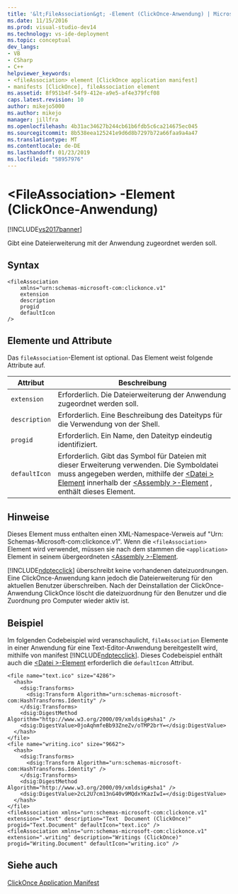 ```yaml
---
title: '&lt;FileAssociation&gt; -Element (ClickOnce-Anwendung) | Microsoft-Dokumentation'
ms.date: 11/15/2016
ms.prod: visual-studio-dev14
ms.technology: vs-ide-deployment
ms.topic: conceptual
dev_langs:
- VB
- CSharp
- C++
helpviewer_keywords:
- <fileAssociation> element [ClickOnce application manifest]
- manifests [ClickOnce], fileAssociation element
ms.assetid: 8f951b4f-54f9-412e-a9e5-af4e379fcf08
caps.latest.revision: 10
author: mikejo5000
ms.author: mikejo
manager: jillfra
ms.openlocfilehash: 4b31ac34627b244cb61b6fdb5c6ca214675ec045
ms.sourcegitcommit: 8b538eea125241e9d6d8b7297b72a66faa9a4a47
ms.translationtype: MT
ms.contentlocale: de-DE
ms.lasthandoff: 01/23/2019
ms.locfileid: "58957976"
---
```

# <a name="ltfileassociationgt-element-clickonce-application"></a>&lt;FileAssociation&gt; -Element (ClickOnce-Anwendung)
[!INCLUDE[vs2017banner](../includes/vs2017banner.md)]

Gibt eine Dateierweiterung mit der Anwendung zugeordnet werden soll.  
  
## <a name="syntax"></a>Syntax  
  
```  
<fileAssociation  
    xmlns="urn:schemas-microsoft-com:clickonce.v1"  
    extension  
    description  
    progid  
    defaultIcon  
/>  
```  
  
## <a name="elements-and-attributes"></a>Elemente und Attribute  
 Das `fileAssociation`-Element ist optional. Das Element weist folgende Attribute auf.  
  
|Attribut|Beschreibung|  
|---------------|-----------------|  
|`extension`|Erforderlich. Die Dateierweiterung der Anwendung zugeordnet werden soll.|  
|`description`|Erforderlich. Eine Beschreibung des Dateityps für die Verwendung von der Shell.|  
|`progid`|Erforderlich. Ein Name, den Dateityp eindeutig identifiziert.|  
|`defaultIcon`|Erforderlich. Gibt das Symbol für Dateien mit dieser Erweiterung verwenden. Die Symboldatei muss angegeben werden, mithilfe der [ \<Datei > Element](../deployment/file-element-clickonce-application.md) innerhalb der [ \<Assembly >-Element](../deployment/assembly-element-clickonce-application.md) , enthält dieses Element.|  
  
## <a name="remarks"></a>Hinweise  
 Dieses Element muss enthalten einen XML-Namespace-Verweis auf "Urn: Schemas-Microsoft-com:clickonce.v1". Wenn die `<fileAssociation>` Element wird verwendet, müssen sie nach dem stammen die `<application>` Element in seinem übergeordneten [ \<Assembly >-Element](../deployment/assembly-element-clickonce-application.md).  
  
 [!INCLUDE[ndptecclick](../includes/ndptecclick-md.md)] überschreibt keine vorhandenen dateizuordnungen. Eine ClickOnce-Anwendung kann jedoch die Dateierweiterung für den aktuellen Benutzer überschreiben. Nach der Deinstallation der ClickOnce-Anwendung ClickOnce löscht die dateizuordnung für den Benutzer und die Zuordnung pro Computer wieder aktiv ist.  
  
## <a name="example"></a>Beispiel  
 Im folgenden Codebeispiel wird veranschaulicht, `fileAssociation` Elemente in einer Anwendung für eine Text-Editor-Anwendung bereitgestellt wird, mithilfe von manifest [!INCLUDE[ndptecclick](../includes/ndptecclick-md.md)]. Dieses Codebeispiel enthält auch die [ \<Datei >-Element](../deployment/file-element-clickonce-application.md) erforderlich die `defaultIcon` Attribut.  
  
```  
<file name="text.ico" size="4286">  
  <hash>  
    <dsig:Transforms>  
      <dsig:Transform Algorithm="urn:schemas-microsoft-com:HashTransforms.Identity" />  
    </dsig:Transforms>  
    <dsig:DigestMethod Algorithm="http://www.w3.org/2000/09/xmldsig#sha1" />  
    <dsig:DigestValue>0joAqhmfeBb93ZneZv/oTMP2brY=</dsig:DigestValue>  
  </hash>  
</file>  
<file name="writing.ico" size="9662">  
  <hash>  
    <dsig:Transforms>  
      <dsig:Transform Algorithm="urn:schemas-microsoft-com:HashTransforms.Identity" />  
    </dsig:Transforms>  
    <dsig:DigestMethod Algorithm="http://www.w3.org/2000/09/xmldsig#sha1" />  
    <dsig:DigestValue>2cL2U7cm13nG40v9MQdxYKazIwI=</dsig:DigestValue>  
  </hash>  
</file>  
<fileAssociation xmlns="urn:schemas-microsoft-com:clickonce.v1" extension=".text" description="Text  Document (ClickOnce)" progid="Text.Document" defaultIcon="text.ico" />  
<fileAssociation xmlns="urn:schemas-microsoft-com:clickonce.v1" extension=".writing" description="Writings (ClickOnce)" progid="Writing.Document" defaultIcon="writing.ico" />  
```  
  
## <a name="see-also"></a>Siehe auch  
 [ClickOnce Application Manifest](../deployment/clickonce-application-manifest.md)

